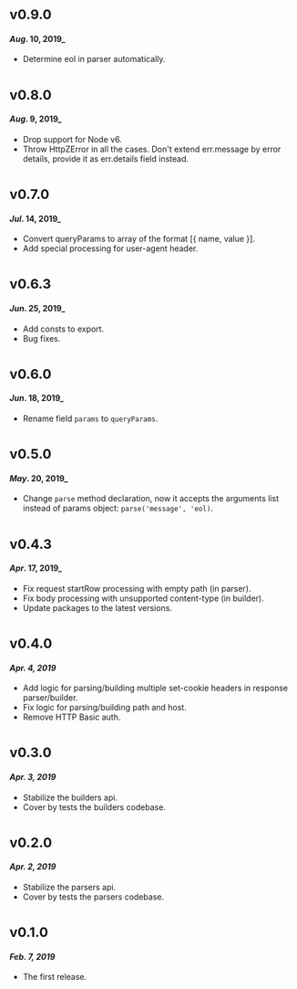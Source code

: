 # <sub>v0.9.0</sub>
#### _Aug_. 10, 2019_
  * Determine eol in parser automatically.

# <sub>v0.8.0</sub>
#### _Aug_. 9, 2019_

  * Drop support for Node v6.
  * Throw HttpZError in all the cases. Don't extend err.message by error details, provide it as err.details field instead.

# <sub>v0.7.0</sub>
#### _Jul_. 14, 2019_

  * Convert queryParams to array of the format [{ name, value }].
  * Add special processing for user-agent header.

# <sub>v0.6.3</sub>
#### _Jun_. 25, 2019_

  * Add consts to export.
  * Bug fixes.

# <sub>v0.6.0</sub>
#### _Jun_. 18, 2019_

  * Rename field `params` to `queryParams`.

# <sub>v0.5.0</sub>
#### _May_. 20, 2019_

 * Change `parse` method declaration, now it accepts the arguments list instead of params object: `parse('message', 'eol)`.

# <sub>v0.4.3</sub>
#### _Apr_. 17, 2019_

 * Fix request startRow processing with empty path (in parser).
 * Fix body processing with unsupported content-type (in builder).
 * Update packages to the latest versions.

# <sub>v0.4.0</sub>
#### _Apr. 4, 2019_

 * Add logic for parsing/building multiple set-cookie headers in response parser/builder.
 * Fix logic for parsing/building path and host.
 * Remove HTTP Basic auth.

# <sub>v0.3.0</sub>
#### _Apr. 3, 2019_

 * Stabilize the builders api.
 * Cover by tests the builders codebase.

# <sub>v0.2.0</sub>
#### _Apr. 2, 2019_

 * Stabilize the parsers api.
 * Cover by tests the parsers codebase.

# <sub>v0.1.0</sub>
#### _Feb. 7, 2019_

 * The first release.
